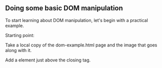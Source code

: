 ## Doing some basic DOM manipulation

To start learning about DOM manipulation, let's begin with a practical example.

Starting point:

Take a local copy of the dom-example.html page and the image that goes along with it.

Add a <script></script> element just above the closing </body> tag.
